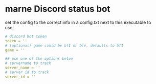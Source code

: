 # marne Discord status bot

set the config to the correct info in a config.txt next to this executable to use:

```yaml
# discord bot token
token = ''
# (optional) game could be bf1 or bfv, defaults to bf1
game = ''

## use one of the options below
# servername to track
server_name = ''
# server id to track
server_id = ''
```
